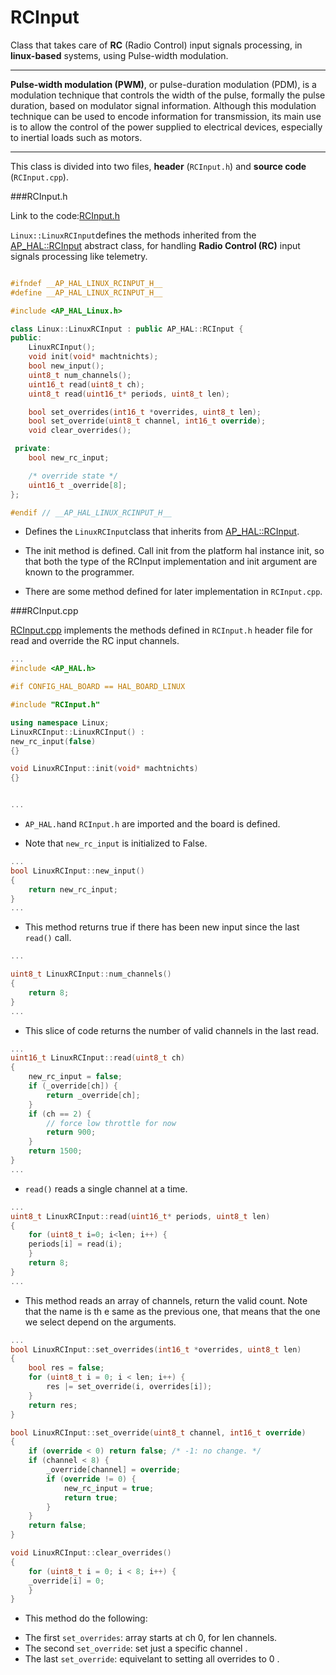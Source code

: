 # RCInput


Class that takes care of **RC** (Radio Control) input signals processing, in **linux-based** systems, using Pulse-width modulation.

---
**Pulse-width modulation (PWM)**, or pulse-duration modulation (PDM), is a modulation technique that controls the width of the pulse, formally the pulse duration, based on modulator signal information. Although this modulation technique can be used to encode information for transmission, its main use is to allow the control of the power supplied to electrical devices, especially to inertial loads such as motors.

---
This class is divided into two files, **header** (`RCInput.h`) and **source code** (`RCInput.cpp`).

###RCInput.h


Link to the code:[RCInput.h](https://github.com/diydrones/ardupilot/blob/master/libraries/AP_HAL_Linux/RCInput.h)

`Linux::LinuxRCInput`defines the methods inherited from the [AP_HAL::RCInput](https://github.com/diydrones/ardupilot/blob/master/libraries/AP_HAL/RCInput.h) abstract class, for handling **Radio Control (RC)** input signals processing like telemetry.

```cpp

#ifndef __AP_HAL_LINUX_RCINPUT_H__
#define __AP_HAL_LINUX_RCINPUT_H__

#include <AP_HAL_Linux.h>

class Linux::LinuxRCInput : public AP_HAL::RCInput {
public:
    LinuxRCInput();
    void init(void* machtnichts);
    bool new_input();
    uint8_t num_channels();
    uint16_t read(uint8_t ch);
    uint8_t read(uint16_t* periods, uint8_t len);

    bool set_overrides(int16_t *overrides, uint8_t len);
    bool set_override(uint8_t channel, int16_t override);
    void clear_overrides();

 private:
    bool new_rc_input;

    /* override state */
    uint16_t _override[8];
};

#endif // __AP_HAL_LINUX_RCINPUT_H__
```
- Defines the `LinuxRCInput`class that inherits from [AP_HAL::RCInput](https://github.com/BeaglePilot/ardupilot/blob/master/libraries/AP_HAL/RCInput.h).


- The init method is defined. Call init from the platform hal instance init, so that both the type of
the RCInput implementation and init argument are known to the programmer.


- There are some method defined for later implementation in `RCInput.cpp`.


###RCInput.cpp


[RCInput.cpp](https://github.com/diydrones/ardupilot/blob/master/libraries/AP_HAL_Linux/RCInput.cpp) implements the methods defined  in `RCInput.h` header file for read and override the RC input channels.

```cpp
...
#include <AP_HAL.h>

#if CONFIG_HAL_BOARD == HAL_BOARD_LINUX

#include "RCInput.h"

using namespace Linux;
LinuxRCInput::LinuxRCInput() :
new_rc_input(false)
{}

void LinuxRCInput::init(void* machtnichts)
{}


...
```

- `AP_HAL.h`and `RCInput.h` are imported and the board is defined.


- Note that `new_rc_input` is initialized to False.

```cpp
...
bool LinuxRCInput::new_input()
{
    return new_rc_input;
}
...
```
- This method  returns true if there has been new input since the last `read()` call.

```cpp
...

uint8_t LinuxRCInput::num_channels()
{
    return 8;
}
...
```

- This slice of code returns the number of valid channels in the last read.


```cpp
...
uint16_t LinuxRCInput::read(uint8_t ch)
{
    new_rc_input = false;
    if (_override[ch]) {
        return _override[ch];
    }
    if (ch == 2) {
        // force low throttle for now
        return 900;
    }
    return 1500;
}
...
```
- `read()` reads a single channel at a time.

```cpp
...
uint8_t LinuxRCInput::read(uint16_t* periods, uint8_t len)
{
    for (uint8_t i=0; i<len; i++) {
	periods[i] = read(i);
    }
    return 8;
}
...

```



- This method  reads an array of channels, return the valid count. Note that the name is th e same as the previous one, that means that the one we select depend on the arguments.


```cpp
...
bool LinuxRCInput::set_overrides(int16_t *overrides, uint8_t len)
{
    bool res = false;
    for (uint8_t i = 0; i < len; i++) {
        res |= set_override(i, overrides[i]);
    }
    return res;
}

bool LinuxRCInput::set_override(uint8_t channel, int16_t override)
{
    if (override < 0) return false; /* -1: no change. */
    if (channel < 8) {
        _override[channel] = override;
        if (override != 0) {
            new_rc_input = true;
            return true;
        }
    }
    return false;
}

void LinuxRCInput::clear_overrides()
{
    for (uint8_t i = 0; i < 8; i++) {
	_override[i] = 0;
    }
}
```
- This method do the following:
 + The first `set_overrides`: array starts at ch 0, for len channels.
 + The second `set_override`: set just a specific channel .
 + The last `set_override`: equivelant to setting all overrides to 0 .

